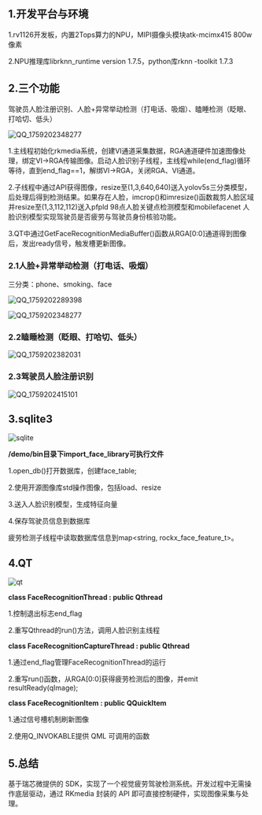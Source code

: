 ## 1.开发平台与环境

1.rv1126开发板，内置2Tops算力的NPU，MIPI摄像头模块atk-mcimx415 800w像素

2.NPU推理库librknn_runtime version 1.7.5，python库rknn -toolkit  1.7.3

## 2.三个功能

驾驶员人脸注册识别、人脸+异常举动检测（打电话、吸烟）、瞌睡检测（眨眼、打哈切、低头）

![QQ_1759202348277](https://cdn.jsdelivr.net/gh/rkjjx/Pictures@main/多进程.jpg)

1.主线程初始化rkmedia系统，创建VI通道采集数据，RGA通道硬件加速图像处理，绑定VI->RGA传输图像。启动人脸识别子线程，主线程while(end_flag)循环等待，直到end_flag==1，解绑VI->RGA，关闭RGA、VI通道。

2.子线程中通过API获得图像，resize至(1,3,640,640)送入yolov5s三分类模型，后处理后得到检测结果。如果存在人脸，imcrop()和imresize()函数裁剪人脸区域并resize至(1,3,112,112)送入pfpld 98点人脸关键点检测模型和mobilefacenet 人脸识别模型实现驾驶员是否疲劳与驾驶员身份核验功能。

3.QT中通过GetFaceRecognitionMediaBuffer()函数从RGA[0:0]通道得到图像后，发出ready信号，触发槽更新图像。

### 2.1人脸+异常举动检测（打电话、吸烟）

三分类：phone、smoking、face

![QQ_1759202289398](https://cdn.jsdelivr.net/gh/rkjjx/Pictures@main/QQ_1759202289398.png)

![QQ_1759202348277](https://cdn.jsdelivr.net/gh/rkjjx/Pictures@main/QQ_1759202348277.png)

### 2.2瞌睡检测（眨眼、打哈切、低头）

![QQ_1759202382031](https://cdn.jsdelivr.net/gh/rkjjx/Pictures@main/QQ_1759202382031.png)

### 2.3驾驶员人脸注册识别

![QQ_1759202415101](https://cdn.jsdelivr.net/gh/rkjjx/Pictures@main/QQ_1759202415101.png)



## 3.sqlite3

![sqlite](https://cdn.jsdelivr.net/gh/rkjjx/Pictures@main/sqlite.jpg)

**/demo/bin目录下import_face_library可执行文件**

1.open_db()打开数据库，创建face_table;

2.使用开源图像库std操作图像，包括load、resize

3.送入人脸识别模型，生成特征向量

4.保存驾驶员信息到数据库

疲劳检测子线程中读取数据库信息到map<string, rockx_face_feature_t>。

## 4.QT

![qt](https://cdn.jsdelivr.net/gh/rkjjx/Pictures@main/qt.jpg)

**class FaceRecognitionThread : public Qthread**

1.控制退出标志end_flag

2.重写Qthread的run()方法，调用人脸识别主线程



**class FaceRecognitionCaptureThread : public Qthread**

1.通过end_flag管理FaceRecognitionThread的运行

2.重写run()函数，从RGA[0:0]获得疲劳检测后的图像，并emit resultReady(qImage);



**class FaceRecognitionItem : public QQuickItem**

1.通过信号槽机制刷新图像

2.使用Q_INVOKABLE提供 QML 可调用的函数

## 5.总结

基于瑞芯微提供的 SDK，实现了一个视觉疲劳驾驶检测系统。开发过程中无需操作底层驱动，通过 RKmedia 封装的 API 即可直接控制硬件，实现图像采集与处理。

